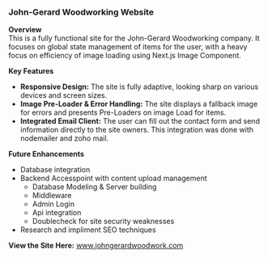 ### John-Gerard Woodworking Website

**Overview**  
This is a fully functional site for the John-Gerard Woodworking company. It focuses on global state management of items for the user, with a heavy focus on efficiency of image loading using Next.js Image Component.

**Key Features**

- **Responsive Design:** The site is fully adaptive, looking sharp on various devices and screen sizes.
- **Image Pre-Loader & Error Handling:** The site displays a fallback image for errors and presents Pre-Loaders on image Load for items.
- **Integrated Email Client:** The user can fill out the contact form and send information directly to the site owners. This integration was done with nodemailer and zoho mail.

**Future Enhancements**

- Database integration
- Backend Accesspoint with content upload management
  - Database Modeling & Server building
  - Middleware
  - Admin Login
  - Api integration
  - Doublecheck for site security weaknesses
- Research and impliment SEO techniques

**View the Site Here:**
www.johngerardwoodwork.com
